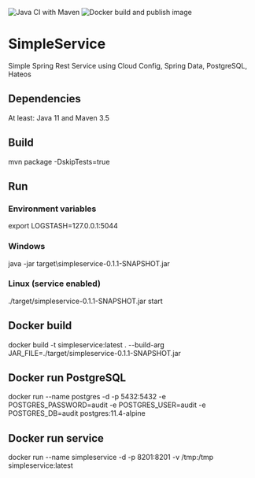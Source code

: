 ![Java CI with Maven](https://github.com/wlanboy/SimpleService/workflows/Java%20CI%20with%20Maven/badge.svg?branch=master) ![Docker build and publish image](https://github.com/wlanboy/SimpleService/workflows/Docker%20build%20and%20publish%20image/badge.svg)

# SimpleService
Simple Spring Rest Service using Cloud Config, Spring Data, PostgreSQL, Hateos

## Dependencies
At least: Java 11 and Maven 3.5

## Build 
mvn package -DskipTests=true

## Run 
### Environment variables
export LOGSTASH=127.0.0.1:5044

### Windows
java -jar target\simpleservice-0.1.1-SNAPSHOT.jar

### Linux (service enabled)
./target/simpleservice-0.1.1-SNAPSHOT.jar start

## Docker build
docker build -t simpleservice:latest . --build-arg JAR_FILE=./target/simpleservice-0.1.1-SNAPSHOT.jar

## Docker run PostgreSQL
docker run --name postgres -d -p 5432:5432 -e POSTGRES_PASSWORD=audit -e POSTGRES_USER=audit -e POSTGRES_DB=audit postgres:11.4-alpine

## Docker run service
docker run --name simpleservice -d -p 8201:8201 -v /tmp:/tmp simpleservice:latest
